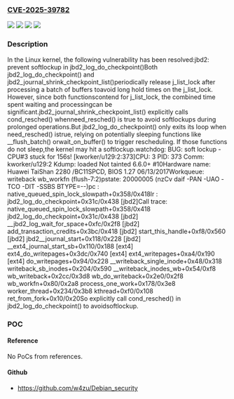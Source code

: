 ### [CVE-2025-39782](https://cve.mitre.org/cgi-bin/cvename.cgi?name=CVE-2025-39782)
![](https://img.shields.io/static/v1?label=Product&message=Linux&color=blue)
![](https://img.shields.io/static/v1?label=Version&message=&color=brightgreen)
![](https://img.shields.io/static/v1?label=Version&message=1da177e4c3f41524e886b7f1b8a0c1fc7321cac2%20&color=brightgreen)
![](https://img.shields.io/static/v1?label=Vulnerability&message=n%2Fa&color=blue)

### Description

In the Linux kernel, the following vulnerability has been resolved:jbd2: prevent softlockup in jbd2_log_do_checkpoint()Both jbd2_log_do_checkpoint() and jbd2_journal_shrink_checkpoint_list()periodically release j_list_lock after processing a batch of buffers toavoid long hold times on the j_list_lock. However, since both functionscontend for j_list_lock, the combined time spent waiting and processingcan be significant.jbd2_journal_shrink_checkpoint_list() explicitly calls cond_resched() whenneed_resched() is true to avoid softlockups during prolonged operations.But jbd2_log_do_checkpoint() only exits its loop when need_resched() istrue, relying on potentially sleeping functions like __flush_batch() orwait_on_buffer() to trigger rescheduling. If those functions do not sleep,the kernel may hit a softlockup.watchdog: BUG: soft lockup - CPU#3 stuck for 156s! [kworker/u129:2:373]CPU: 3 PID: 373 Comm: kworker/u129:2 Kdump: loaded Not tainted 6.6.0+ #10Hardware name: Huawei TaiShan 2280 /BC11SPCD, BIOS 1.27 06/13/2017Workqueue: writeback wb_workfn (flush-7:2)pstate: 20000005 (nzCv daif -PAN -UAO -TCO -DIT -SSBS BTYPE=--)pc : native_queued_spin_lock_slowpath+0x358/0x418lr : jbd2_log_do_checkpoint+0x31c/0x438 [jbd2]Call trace: native_queued_spin_lock_slowpath+0x358/0x418 jbd2_log_do_checkpoint+0x31c/0x438 [jbd2] __jbd2_log_wait_for_space+0xfc/0x2f8 [jbd2] add_transaction_credits+0x3bc/0x418 [jbd2] start_this_handle+0xf8/0x560 [jbd2] jbd2__journal_start+0x118/0x228 [jbd2] __ext4_journal_start_sb+0x110/0x188 [ext4] ext4_do_writepages+0x3dc/0x740 [ext4] ext4_writepages+0xa4/0x190 [ext4] do_writepages+0x94/0x228 __writeback_single_inode+0x48/0x318 writeback_sb_inodes+0x204/0x590 __writeback_inodes_wb+0x54/0xf8 wb_writeback+0x2cc/0x3d8 wb_do_writeback+0x2e0/0x2f8 wb_workfn+0x80/0x2a8 process_one_work+0x178/0x3e8 worker_thread+0x234/0x3b8 kthread+0xf0/0x108 ret_from_fork+0x10/0x20So explicitly call cond_resched() in jbd2_log_do_checkpoint() to avoidsoftlockup.

### POC

#### Reference
No PoCs from references.

#### Github
- https://github.com/w4zu/Debian_security

